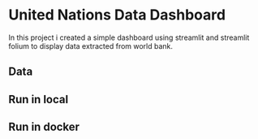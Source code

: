 # United Nations Data Dashboard
In this project i created a simple dashboard using streamlit and streamlit folium to display data extracted from world bank.
<br>
## Data

## Run in local

## Run in docker